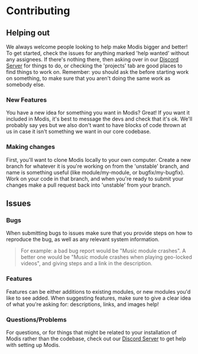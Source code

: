 # Contributing

## Helping out

We always welcome people looking to help make Modis bigger and better! To get started, check the issues for anything marked 'help wanted' without any assignees. If there's nothing there, then asking over in our [Discord Server](https://discordapp.com/invite/z83UGvK) for things to do, or checking the 'projects' tab are good places to find things to work on. Remember: you should ask the before starting work on something, to make sure that you aren't doing the same work as somebody else.

### New Features

You have a new idea for something you want in Modis? Great! If you want it included in Modis, it's best to message the devs and check that it's ok. We'll probably say yes but we also don't want to have blocks of code thrown at us in case it isn't something we want in our core codebase.

### Making changes

First, you'll want to clone Modis locally to your own computer. Create a new branch for whatever it is you're working on from the 'unstable' branch, and name is something useful (like module/my-module, or bugfix/my-bugfix). Work on your code in that branch, and when you're ready to submit your changes make a pull request back into 'unstable' from your branch.

## Issues

### Bugs

When submitting bugs to issues make sure that you provide steps on how to reproduce the bug, as well as any relevant system information.

> For example: a bad bug report would be "Music module crashes". A better one would be "Music module crashes when playing geo-locked videos", and giving steps and a link in the description.

### Features

Features can be either additions to existing modules, or new modules you'd like to see added. When suggesting features, make sure to give a clear idea of what you're asking for: descriptions, links, and images help!

### Questions/Problems

For questions, or for things that might be related to your installation of Modis rather than the codebase, check out our [Discord Server](https://discordapp.com/invite/z83UGvK) to get help with setting up Modis.
